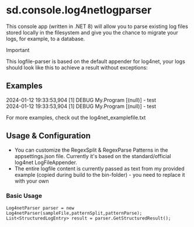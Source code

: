 # sd.console.log4netlogparser
This console app (written in .NET 8) will allow you to parse existing log files stored locally in the filesystem and give you the chance to migrate your logs, for example, to a database.  
> [!IMPORTANT]
> This logfile-parser is based on the default appender for log4net, your logs should look like this to achieve a result without exceptions:
## Examples
2024-01-12 19:33:53,904 [1] DEBUG My.Program [(null)] - test  
2024-01-12 19:33:53,904 [1] DEBUG My.Program [(null)] - test  
  
For more examples, check out the log4net_examplefile.txt  
## Usage & Configuration
* You can customize the RegexSplit & RegexParse Patterns in the appsettings.json file. Currently it's based on the standard/official log4net LogFileAppender.  
* The entire logfile content is currently passed as text from my provided example (copied during build to the bin-folder) - you need to replace it with your own
### Basic Usage
```Log4netParser parser = new Log4netParser(sampleFile,patternSplit,patternParse);```   
```List<StructuredLogEntry> result = parser.GetStructuredResult();```